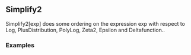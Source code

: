 ##  Simplify2 

Simplify2[exp] does some ordering on the expression exp with respect to Log, PlusDistribution, PolyLog, Zeta2, Epsilon and Deltafunction..

###  Examples 